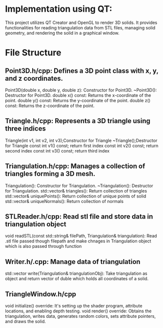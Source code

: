 
# Implementation using QT:
This project utilizes QT Creator and OpenGL to render 3D solids. It provides functionalities for reading triangulation data from STL files, managing solid geometry, and rendering the solid in a graphical window.

# File Structure
## Point3D.h/cpp: Defines a 3D point class with x, y, and z coordinates.
Point3D(double x, double y, double z): Constructor for Point3D. 
~Point3D(): Destructor for Point3D. 
double x() const: Returns the x-coordinate of the point. 
double y() const: Returns the y-coordinate of the point. 
double z() const: Returns the z-coordinate of the point.

## Triangle.h/cpp: Represents a 3D triangle using three indices
Triangle(int v1, int v2, int v3);Constructor for Triangle 
~Triangle();Destructor for Triangle
const int v1() const; return first index 
const int v2() const; return second index 
const int v3() const; return third index

## Triangulation.h/cpp: Manages a collection of triangles forming a 3D mesh.
Triangulation(): Constructor for Triangulation. 
~Triangulation(): Destructor for Triangulation.
std::vector<Triangle>& triangles(): Return collection of triangles
std::vector<Point3D>& uniquePoints(): Return collection of unique points of solid
std::vector<Point3D>& uniqueNormals(): Return collection of normals

## STLReader.h/cpp: Read stl file and store data in triangulation object
void readSTL(const std::string& filePath, Triangulation& triangulation): Read .stl file passed though filepath and make chnages in Triangulation object which is also passed through function

## Writer.h/.cpp: Manage data of triangulation
std::vector<double> write(Triangulation& triangulationObj): Take triangulation as object and return vector of duble which holds all coordinates of a solid.

## TriangleWindow.h/cpp
void initialize() override: It's setting up the shader program, attribute locations, and enabling depth testing.
void render() override: Obtains the triangulation, writes data, generates random colors, sets attribute pointers, and draws the solid.

